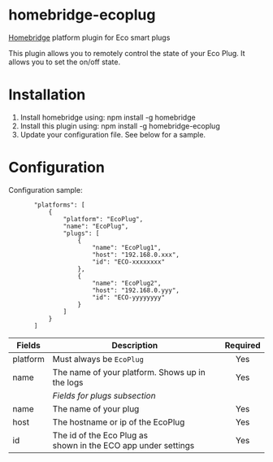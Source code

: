 # homebridge-ecoplug
[Homebridge](https://github.com/nfarina/homebridge) platform plugin for Eco smart plugs

This plugin allows you to remotely control the state of your Eco Plug.  It allows you to set the on/off state.

# Installation

1. Install homebridge using: npm install -g homebridge
2. Install this plugin using: npm install -g homebridge-ecoplug
3. Update your configuration file. See below for a sample.

# Configuration

Configuration sample:

 ```
        "platforms": [
            {
                "platform": "EcoPlug",
                "name": "EcoPlug",
                "plugs": [
                    {
                        "name": "EcoPlug1",
                        "host": "192.168.0.xxx",
                        "id": "ECO-xxxxxxxx"
                    },
                    {
                        "name": "EcoPlug2",
                        "host": "192.168.0.yyy",
                        "id": "ECO-yyyyyyyy"                        
                    }
                ]
            }
        ]
```

| Fields   | Description | Required |
|----------|--------------------------------------------------------------------|:---:|
| platform | Must always be `EcoPlug`                                           | Yes |
| name     | The name of your platform. Shows up in the logs                    | Yes |
|          | *Fields for plugs subsection*                                      |     |
| name     | The name of your plug                                              | Yes |
| host     | The hostname or ip of the EcoPlug                                  | Yes |
| id       | The id of the Eco Plug as <br>shown in the ECO app under settings  | Yes |
